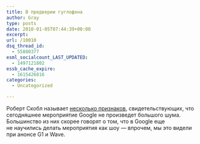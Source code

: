 ```yaml
---
title: В предверии гуглофона
author: Gray
type: posts
date: 2010-01-05T07:44:39+00:00
excerpt:
url: /10010
dsq_thread_id:
  - 55880377
esml_socialcount_LAST_UPDATED:
  - 1497121802
essb_cache_expire:
  - 1615426816
categories:
  - Uncategorized

---
```








Роберт Скобл называет [несколько признаков][1], свидетельствующих, что сегодняшнее мероприятие Google не&nbsp;произведет большого шума. Большинство из&nbsp;них скорее говорят о&nbsp;том, что в&nbsp;Google еще не&nbsp;научились делать мероприятия как шоу&nbsp;&mdash; впрочем, мы&nbsp;это видели при анонсе G1&nbsp;и&nbsp;Wave.

 [1]: http://friendfeed.com/scobleizer/ed984d1c/signs-that-tomorrow-google-press-conference